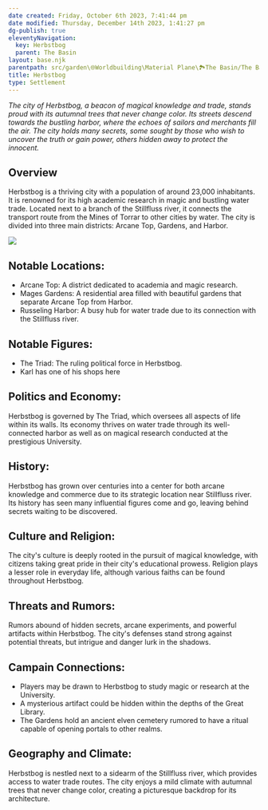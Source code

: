 ```yaml
---
date created: Friday, October 6th 2023, 7:41:44 pm
date modified: Thursday, December 14th 2023, 1:41:27 pm
dg-publish: true
eleventyNavigation:
  key: Herbstbog
  parent: The Basin
layout: base.njk
parentpath: src/garden\🌐Worldbuilding\Material Plane\🏞️The Basin/The Basin.md
title: Herbstbog
type: Settlement
---
```


*The city of Herbstbog, a beacon of magical knowledge and trade, stands proud with its autumnal trees that never change color. Its streets descend towards the bustling harbor, where the echoes of sailors and merchants fill the air. The city holds many secrets, some sought by those who wish to uncover the truth or gain power, others hidden away to protect the innocent.*

## Overview

Herbstbog is a thriving city with a population of around 23,000 inhabitants. It is renowned for its high academic research in magic and bustling water trade. Located next to a branch of the Stillfluss river, it connects the transport route from the Mines of Torrar to other cities by water. The city is divided into three main districts: Arcane Top, Gardens, and Harbor.

![](/static/Herbstbog_map.png)

## Notable Locations:
- Arcane Top: A district dedicated to academia and magic research.
- Mages Gardens: A residential area filled with beautiful gardens that separate Arcane Top from Harbor.
- Russeling Harbor: A busy hub for water trade due to its connection with the Stillfluss river.

## Notable Figures:
- The Triad: The ruling political force in Herbstbog.
- Karl has one of his shops here

## Politics and Economy:

Herbstbog is governed by The Triad, which oversees all aspects of life within its walls. Its economy thrives on water trade through its well-connected harbor as well as on magical research conducted at the prestigious University.

## History:

Herbstbog has grown over centuries into a center for both arcane knowledge and commerce due to its strategic location near Stillfluss river. Its history has seen many influential figures come and go, leaving behind secrets waiting to be discovered.

## Culture and Religion:

The city's culture is deeply rooted in the pursuit of magical knowledge, with citizens taking great pride in their city's educational prowess. Religion plays a lesser role in everyday life, although various faiths can be found throughout Herbstbog.

## Threats and Rumors:

Rumors abound of hidden secrets, arcane experiments, and powerful artifacts within Herbstbog. The city's defenses stand strong against potential threats, but intrigue and danger lurk in the shadows.

## Campain Connections:
- Players may be drawn to Herbstbog to study magic or research at the University.
- A mysterious artifact could be hidden within the depths of the Great Library.
- The Gardens hold an ancient elven cemetery rumored to have a ritual capable of opening portals to other realms.

## Geography and Climate:

Herbstbog is nestled next to a sidearm of the Stillfluss river, which provides access to water trade routes. The city enjoys a mild climate with autumnal trees that never change color, creating a picturesque backdrop for its architecture.